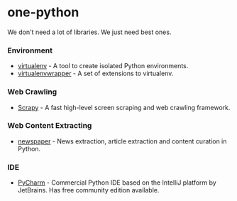 # one-python
We don't need a lot of libraries. We just need best ones.

### Environment
* [virtualenv](https://pypi.python.org/pypi/virtualenv) - A tool to create isolated Python environments.
* [virtualenvwrapper](https://pypi.python.org/pypi/virtualenvwrapper) - A set of extensions to virtualenv.

### Web Crawling
* [Scrapy](http://scrapy.org/) - A fast high-level screen scraping and web crawling framework.

### Web Content Extracting
* [newspaper](https://github.com/codelucas/newspaper) - News extraction, article extraction and content curation in Python.

### IDE 
* [PyCharm](https://www.jetbrains.com/pycharm/) - Commercial Python IDE based on the IntelliJ platform by JetBrains. Has free community edition available.
